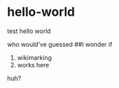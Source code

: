 # hello-world
test hello world

who would've guessed
##I wonder
if
1.  wikimarking
2.  works here

huh?
